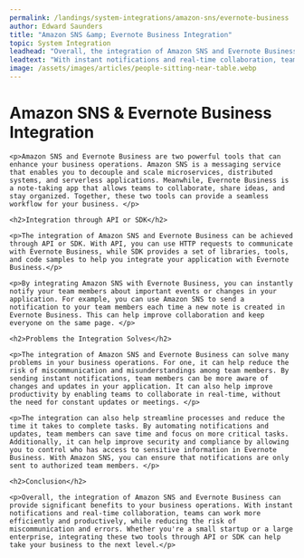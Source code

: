```yaml
---
permalink: /landings/system-integrations/amazon-sns/evernote-business
author: Edward Saunders
title: "Amazon SNS &amp; Evernote Business Integration"
topic: System Integration
leadhead: "Overall, the integration of Amazon SNS and Evernote Business can provide significant benefits to your business operations"
leadtext: "With instant notifications and real-time collaboration, teams can work more efficiently and productively, while reducing the risk of miscommunication and errors. Whether you're a small startup or a large enterprise, integrating these two tools through API or SDK can help take your business to the next level."
image: /assets/images/articles/people-sitting-near-table.webp
---
```

<div class="arttext">	<h1>Amazon SNS &amp; Evernote Business Integration</h1>

	<p>Amazon SNS and Evernote Business are two powerful tools that can enhance your business operations. Amazon SNS is a messaging service that enables you to decouple and scale microservices, distributed systems, and serverless applications. Meanwhile, Evernote Business is a note-taking app that allows teams to collaborate, share ideas, and stay organized. Together, these two tools can provide a seamless workflow for your business. </p>

	<h2>Integration through API or SDK</h2>

	<p>The integration of Amazon SNS and Evernote Business can be achieved through API or SDK. With API, you can use HTTP requests to communicate with Evernote Business, while SDK provides a set of libraries, tools, and code samples to help you integrate your application with Evernote Business.</p>

	<p>By integrating Amazon SNS with Evernote Business, you can instantly notify your team members about important events or changes in your application. For example, you can use Amazon SNS to send a notification to your team members each time a new note is created in Evernote Business. This can help improve collaboration and keep everyone on the same page. </p>

	<h2>Problems the Integration Solves</h2>

	<p>The integration of Amazon SNS and Evernote Business can solve many problems in your business operations. For one, it can help reduce the risk of miscommunication and misunderstandings among team members. By sending instant notifications, team members can be more aware of changes and updates in your application. It can also help improve productivity by enabling teams to collaborate in real-time, without the need for constant updates or meetings. </p>

	<p>The integration can also help streamline processes and reduce the time it takes to complete tasks. By automating notifications and updates, team members can save time and focus on more critical tasks. Additionally, it can help improve security and compliance by allowing you to control who has access to sensitive information in Evernote Business. With Amazon SNS, you can ensure that notifications are only sent to authorized team members. </p>

	<h2>Conclusion</h2>

	<p>Overall, the integration of Amazon SNS and Evernote Business can provide significant benefits to your business operations. With instant notifications and real-time collaboration, teams can work more efficiently and productively, while reducing the risk of miscommunication and errors. Whether you're a small startup or a large enterprise, integrating these two tools through API or SDK can help take your business to the next level.</p>
</div>